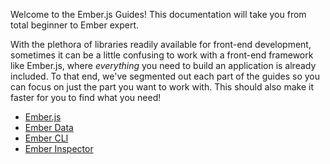 Welcome to the Ember.js Guides! This documentation will take you from total beginner to Ember expert.

With the plethora of libraries readily available for front-end development, sometimes it can be a little confusing to work with a front-end framework like Ember.js, where _everything_ you need to build an application is already included. To that end, we've segmented out each part of the guides so you can focus on just the part you want to work with. This should also make it faster for you to find what you need!

<ul class="list-cards">
	<li class="list-item-card">
		<div class="shape shape--dark"></div>
    <div class="shape shape--accent"></div>
    <div class="shape shape--light"></div>
		<a href="https://guides.emberjs.com/release/getting-started/intro/">Ember.js</a>
	</li>
	<li class="list-item-card">
		<div class="shape shape--dark"></div>
    <div class="shape shape--accent"></div>
    <div class="shape shape--light"></div>
		<a href="https://guides.emberjs.com/release/models/">Ember Data</a>
	</li>
	<li class="list-item-card">
		<div class="shape shape--dark"></div>
    <div class="shape shape--accent"></div>
    <div class="shape shape--light"></div>		
		<a href="https://cli.emberjs.com/release/">Ember CLI</a></li>
	<li class="list-item-card">
		<div class="shape shape--dark"></div>
    <div class="shape shape--accent"></div>
    <div class="shape shape--light"></div>		
		<a href="https://guides.emberjs.com/release/ember-inspector/">Ember Inspector</a></li>
</ul>
